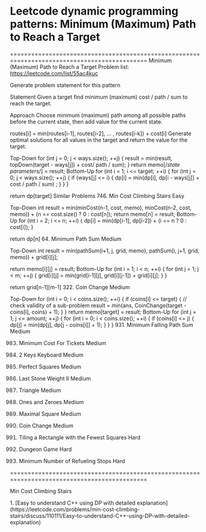 # Leetcode dynamic programming patterns: Minimum (Maximum) Path to Reach a Target

=============================================================================================
Minimum (Maximum) Path to Reach a Target
Problem list: https://leetcode.com/list/55ac4kuc

Generate problem statement for this pattern

Statement
Given a target find minimum (maximum) cost / path / sum to reach the target.

Approach
Choose minimum (maximum) path among all possible paths before the current state, then add value for the current state.

routes[i] = min(routes[i-1], routes[i-2], ... , routes[i-k]) + cost[i]
Generate optimal solutions for all values in the target and return the value for the target.

Top-Down
for (int j = 0; j < ways.size(); ++j) {
    result = min(result, topDown(target - ways[j]) + cost/ path / sum);
}
return memo[/*state parameters*/] = result;
Bottom-Up
for (int i = 1; i <= target; ++i) {
   for (int j = 0; j < ways.size(); ++j) {
       if (ways[j] <= i) {
           dp[i] = min(dp[i], dp[i - ways[j]] + cost / path / sum) ;
       }
   }
}
 
return dp[target]
Similar Problems
746. Min Cost Climbing Stairs Easy

Top-Down
int result = min(minCost(n-1, cost, memo), minCost(n-2, cost, memo)) + (n == cost.size() ? 0 : cost[n]);
return memo[n] = result;
Bottom-Up
for (int i = 2; i <= n; ++i) {
   dp[i] = min(dp[i-1], dp[i-2]) + (i == n ? 0 : cost[i]);
}
 
return dp[n]
64. Minimum Path Sum Medium

Top-Down
int result = min(pathSum(i+1, j, grid, memo), pathSum(i, j+1, grid, memo)) + grid[i][j];
    
return memo[i][j] = result;
Bottom-Up
for (int i = 1; i < n; ++i) {
   for (int j = 1; j < m; ++j) {
       grid[i][j] = min(grid[i-1][j], grid[i][j-1]) + grid[i][j];
   }
}
 
return grid[n-1][m-1]
322. Coin Change Medium

Top-Down
for (int i = 0; i < coins.size(); ++i) {
    if (coins[i] <= target) { // check validity of a sub-problem
        result = min(ans, CoinChange(target - coins[i], coins) + 1);
    }
}
return memo[target] = result;
Bottom-Up
for (int j = 1; j <= amount; ++j) {
   for (int i = 0; i < coins.size(); ++i) {
       if (coins[i] <= j) {
           dp[j] = min(dp[j], dp[j - coins[i]] + 1);
       }
   }
}
931. Minimum Falling Path Sum Medium

983. Minimum Cost For Tickets Medium

650. 2 Keys Keyboard Medium

279. Perfect Squares Medium

1049. Last Stone Weight II Medium

120. Triangle Medium

474. Ones and Zeroes Medium

221. Maximal Square Medium

322. Coin Change Medium

1240. Tiling a Rectangle with the Fewest Squares Hard

174. Dungeon Game Hard

871. Minimum Number of Refueling Stops Hard

=============================================================================================


<p>Min Cost Climbing Stairs
<p>1. [Easy to understand C++ using DP with detailed explanation] (https://leetcode.com/problems/min-cost-climbing-stairs/discuss/110111/Easy-to-understand-C++-using-DP-with-detailed-explanation)
